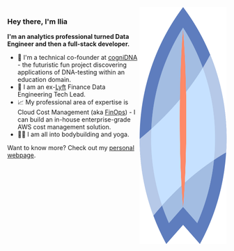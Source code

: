 <img align="right" src="https://github.com/ilia-semenov/ilia-semenov/raw/main/assets/surfboard-blue-adj.svg" width="200" height="545.1" alt="Blue surfboard" />

### Hey there, I'm Ilia

**I'm an analytics professional turned Data Engineer and then a full-stack developer.**

- 🚀 I'm a technical co-founder at [cogniDNA](https://cognidna.com) - the futuristic fun project discovering applications of DNA-testing within an education domain.
- 🚗 I am an ex-[Lyft](https://lyft.com) Finance Data Engineering Tech Lead.
- 📈 My professional area of expertise is Cloud Cost Management (aka [FinOps](https://www.finops.org/what-is-finops/)) - I can build an in-house enterprise-grade AWS cost management solution.
- 🧘‍♂️ I am all into bodybuilding and yoga.

Want to know more? Check out my [personal webpage](https://www.iliasemenov.com).
